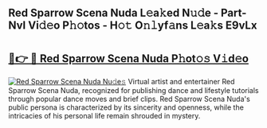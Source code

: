 ## Red Sparrow Scena Nuda L𝚎a𝚔ed N𝚞𝚍e - Part-NvI Vi𝚍𝚎o P𝚑𝚘tos - H𝚘𝚝 O𝚗𝚕yf𝚊ns L𝚎a𝚔s E9vLx

# <h2><a href="http://kf5v8fj.oniu.top/?m=Red+Sparrow+Scena+Nuda">🔗👉 🔴 Red Sparrow Scena Nuda P𝚑ot𝚘𝚜 V𝚒d𝚎o</a></h2>

[![Red Sparrow Scena Nuda Nu𝚍e𝚜](https://i.imgur.com/0qMVB7G.gif)](http://kf5v8fj.oniu.top/?m=Red+Sparrow+Scena+Nuda)
Virtual artist and entertainer Red Sparrow Scena Nuda, recognized for publishing dance and lifestyle tutorials through popular dance moves and brief clips. Red Sparrow Scena Nuda's public persona is characterized by its sincerity and openness, while the intricacies of his personal life remain shrouded in mystery.  
